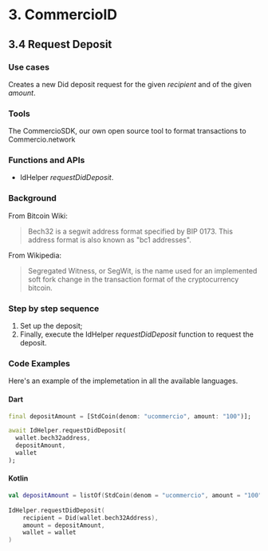 # 3. CommercioID

## 3.4 Request Deposit

### Use cases
Creates a new Did deposit request for the given _recipient_ and of the given _amount_.

### Tools
The CommercioSDK, our own open source tool to format transactions to Commercio.network

### Functions and APIs
- IdHelper _requestDidDeposit_.

###  Background
From Bitcoin Wiki:
> Bech32 is a segwit address format specified by BIP 0173. This address format is also known as "bc1 addresses".

From Wikipedia:
> Segregated Witness, or SegWit, is the name used for an implemented soft fork change in the transaction format of the cryptocurrency bitcoin.

### Step by step sequence
1. Set up the deposit;
2. Finally, execute the IdHelper _requestDidDeposit_ function to request the deposit.

### Code Examples
Here's an example of the implemetation in all the available languages.

#### Dart
```dart
final depositAmount = [StdCoin(denom: "ucommercio", amount: "100")];

await IdHelper.requestDidDeposit(
  wallet.bech32address, 
  depositAmount, 
  wallet
);
```

#### Kotlin
```kotlin
val depositAmount = listOf(StdCoin(denom = "ucommercio", amount = "100"))
    
IdHelper.requestDidDeposit(
    recipient = Did(wallet.bech32Address),
    amount = depositAmount,
    wallet = wallet
)
```